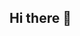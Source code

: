 ## Hi there 👋

<!--
**81andie/81andie** is a ✨ _speci!
https://wallpapercrafter.com/desktop/11671-code-programming-symbols-strings-colorful-text-4k.jpg
al_ ✨ repository because its `README.md` (this file) appears on your GitHub profile.

Here are some ideas to get you started:

- 🔭 I’m currently working on ...
- 🌱 I’m currently learning ...
- 👯 I’m looking to collaborate on ...
- 🤔 I’m looking for help with ...
- 💬 Ask me about ...
- 📫 How to reach me: ...
- 😄 Pronouns: ...
- ⚡ Fun fact: ...
-->
